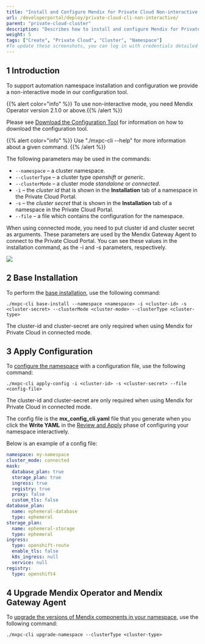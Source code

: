 ```yaml
---
title: "Install and Configure Mendix for Private Cloud Non-interactive Mode"
url: /developerportal/deploy/private-cloud-cli-non-interactive/
parent: "private-cloud-cluster"
description: "Describes how to install and configure Mendix for Private Cloud in non-interactive mode"
weight: 5
tags: ["Create", "Private Cloud", "Cluster", "Namespace"]
#To update these screenshots, you can log in with credentials detailed in How to Update Screenshots Using Team Apps.
---
```


## 1 Introduction

To support automation namespace installation and configuration we provide a non-interactive mode in our configuration tool.

{{% alert color="info" %}} To use non-interactive mode, you need Mendix Operator version 2.1.0 or above.{{% /alert %}}

Please see [Download the Configuration Tool](/developerportal/deploy/private-cloud-cluster/#download-configuration-tool) for information on how to download the configuration tool.

{{% alert color="info" %}} Use "./mxpc-cli <command> --help" for more information about a given command. {{% /alert %}}

The following parameters may be used in the commands:
  
* `--namespace` – a cluster namespace.
* `--clusterType` – a cluster type *openshift* or *generic*.
* `--clusterMode` – a cluster mode *standalone* or *connected*.
* `-i` – the *cluster id* that is shown in the **Installation** tab of a namespace in the Private Cloud Portal.
* `-s` – the *cluster secret* that is shown in the **Installation** tab of a namespace in the Private Cloud Portal.
* `--file` – a file which contains the configuration for the namespace.

When using connected mode, you need to put cluster id and cluster secret as arguments. These parameters are used by the Mendix Gateway Agent to connect to the Private Cloud Portal. You can see these values in the installation command, as the -i and -s parameters, respectively.

![](/attachments/developerportal/deploy/private-cloud/private-cloud-cluster/private-cloud-cli-non-interactive/installation-command.png)

## 2 Base Installation

To perform the [base installation](/developerportal/deploy/private-cloud-cluster/#base-installation), use the following command:

```shell
./mxpc-cli base-install --namespace <namespace> -i <cluster-id> -s <cluster-secret> --clusterMode <cluster-mode> --clusterType <cluster-type>
```
The cluster-id and cluster-secret are only required when using Mendix for Private Cloud in connected mode.

## 3 Apply Configuration

To [configure the namespace](/developerportal/deploy/private-cloud-cluster/#configure-namespace) with a configuration file, use the following command:

```shell
./mxpc-cli apply-config -i <cluster-id> -s <cluster-secret> --file <config-file>
```
The cluster-id and cluster-secret are only required when using Mendix for Private Cloud in connected mode.

The config file is the **mx_config_cli.yaml** file that you generate when you click the **Write YAML** in the [Review and Apply](/developerportal/deploy/private-cloud-cluster/#review-apply) phase of configuring your namespace interactively.

Below is an example of a config file:

```yaml
namespace: my-namespace
cluster_mode: connected
mask:
  database_plan: true
  storage_plan: true
  ingress: true
  registry: true
  proxy: false
  custom_tls: false
database_plan:
  name: ephemeral-database
  type: ephemeral
storage_plan:
  name: ephemeral-storage
  type: ephemeral
ingress:
  type: openshift-route
  enable_tls: false
  k8s_ingress: null
  service: null
registry:
  type: openshift4
```

## 4 Upgrade Mendix Operator and Mendix Gateway Agent

To [upgrade the versions of Mendix components in your namespace](/developerportal/deploy/private-cloud-upgrade-guide/#upgrade-cluster), use the following command:

```shell
./mxpc-cli upgrade-namespace --clusterType <cluster-type>
```
